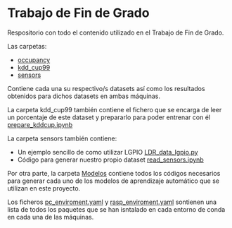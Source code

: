 # Trabajo de Fin de Grado

Respositorio con todo el contenido utilizado en el Trabajo de Fin de Grado.

Las carpetas: 

* [occupancy](https://github.com/Nuriadj/TFG/tree/main/occupancy)
* [kdd_cup99](https://github.com/Nuriadj/TFG/tree/main/kdd_cup99) 
* [sensors](https://github.com/Nuriadj/TFG/tree/main/sensors)

Contiene cada una su respectivo/s datasets así como los resultados obtenidos para dichos datasets en ambas máquinas.

La carpeta kdd_cup99 también contiene el fichero que se encarga de leer un porcentaje de este dataset y prepararlo para poder entrenar con él [prepare_kddcup.ipynb](https://github.com/Nuriadj/TFG/blob/main/kdd_cup99/prepare_kddcup.ipynb)

La carpeta sensors también contiene:
* Un ejemplo sencillo de como utilizar LGPIO [LDR_data_lgpio.py](https://github.com/Nuriadj/TFG/blob/main/sensors/LDR_data_lgpio.py)
* Código para generar nuestro propio dataset [read_sensors.ipynb](https://github.com/Nuriadj/TFG/blob/main/sensors/read_sensors.ipynb)

Por otra parte, la carpeta [Modelos](https://github.com/Nuriadj/TFG/tree/main/Modelos) contiene todos los códigos necesarios para generar cada uno de los modelos de aprendizaje automático que se utilizan en este proyecto.

Los ficheros [pc_enviroment.yaml](https://github.com/Nuriadj/TFG/blob/main/pc_enviroment.yaml) y [rasp_enviroment.yaml](https://github.com/Nuriadj/TFG/blob/main/rasp_enviroment.yaml) sontienen una lista de todos los paquetes que se han isntalado en cada entorno de conda en cada una de las máquinas.
